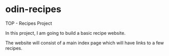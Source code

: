 # odin-recipes
TOP - Recipes Project

In this project, I am going to build a basic recipe website.

The website will consist of a main index page which will have links to a few recipes. 